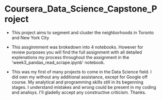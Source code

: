 # Coursera_Data_Science_Capstone_Project

- This project aims to segment and cluster the neighborhoods in Toronto and New York City

- This assginmment was brokedown into 4 notebooks. However for review purposes you will   find the full assignment with all detailed explenations my process throughout the assignment in the 'week3_pandas_read_scrape.ipynb' notebook. 

- This was my first of many projects to come in the Data Science field. I did own my without any additional assistance, except for Google off course. My analytical and programming skills still in its begenning stages. I understand mistakes and wrong could be present in my coding and analisys. I'll gladelly accept any constructive criticism. Thanks.

